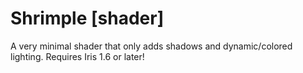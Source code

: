 # Shrimple [shader]

A very minimal shader that only adds shadows and dynamic/colored lighting. Requires Iris 1.6 or later!
